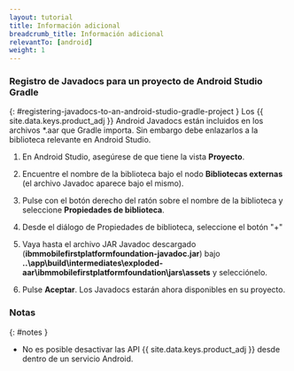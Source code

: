 ```yaml
---
layout: tutorial
title: Información adicional
breadcrumb_title: Información adicional
relevantTo: [android]
weight: 1
---
```

<!-- NLS_CHARSET=UTF-8 -->
### Registro de Javadocs para un proyecto de Android Studio Gradle 
{: #registering-javadocs-to-an-android-studio-gradle-project }
Los {{ site.data.keys.product_adj }} Android Javadocs están incluidos en los archivos *.aar que Gradle importa.
Sin embargo debe enlazarlos a la biblioteca relevante en Android Studio.

1. En Android Studio, asegúrese de que tiene la vista **Proyecto**.

2. Encuentre el nombre de la biblioteca bajo el nodo **Bibliotecas externas** (el archivo Javadoc aparece bajo el mismo).

3. Pulse con el botón derecho del ratón sobre el nombre de la biblioteca y seleccione **Propiedades de biblioteca**.
4. Desde el diálogo de Propiedades de biblioteca, seleccione el botón "+" 
5. Vaya hasta el archivo JAR Javadoc descargado (**ibmmobilefirstplatformfoundation-javadoc.jar**) bajo **..\app\build\intermediates\exploded-aar\ibmmobilefirstplatformfoundation\jars\assets** y selecciónelo.

6. Pulse **Aceptar**. Los Javadocs estarán ahora disponibles en su proyecto.


### Notas
{: #notes }

* No es posible desactivar las API {{ site.data.keys.product_adj }} desde dentro de un servicio Android. 
